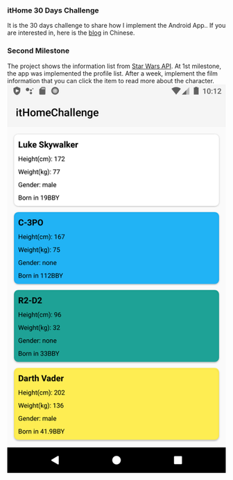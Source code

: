 ### itHome 30 Days Challenge
It is the 30 days challenge to share how I implement the Android App..
If you are interested in, here is the [blog](https://ithelp.ithome.com.tw/users/20130546/ironman/3676) in Chinese.

### Second Milestone
The project shows the information list from [Star Wars API](https://swapi.dev/).
At 1st milestone, the app was implemented the profile list. After a week, implement the film information that you can click the item to read more about the character.
![screenshot](https://github.com/yichunyen/itHomeChallenge2020/blob/develop/screenshot.png?raw=true)

